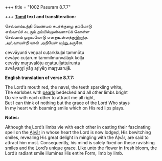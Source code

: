+++
title = "1002 Pasuram 8.7.7"

+++
**[Tamil](/definition/tamil#history "show Tamil definitions") text and transliteration:**

செவ்வாய்உந்தி வெண்பல் சுடர்க்குழை தம்மோடு  
எவ்வாய்ச் சுடரும் தம்மில்முன்வளாய்க் கொள்ள  
செவ்வாய் முறுவலோடு எனதுஉள்ளத்துஇருந்த  
அவ்வாயன்றி யான் அறியேன் மற்றுஅருளே.

cevvāyunti veṇpal cuṭarkkuḻai tammōṭu  
evvāyc cuṭarum tammilmuṉvaḷāyk koḷḷa  
cevvāy muṟuvalōṭu eṉatuuḷḷattuirunta  
avvāyaṉṟi yāṉ aṟiyēṉ maṟṟuaruḷē.

**English translation of verse 8.7.7:**

The Lord’s mouth red, the navel, the teeth sparkling white,  
The earlobes with [pearls](/definition/pearl#history "show pearls definitions") bedecked and all other limbs bright  
Do vie with each other to attract me all right,  
But I can think of nothing but the grace of the Lord Who stays  
In my heart with beaming smile which on His red lips plays.

**Notes:**

Although the Lord’s limbs vie with each other in casting their fascinating spell on the [Āḻvār](/definition/aḻvar#vaishnavism "show Āḻvār definitions") in whose heart the Lord is now lodged, His bewitching smiles, revealing His great delight in mingling with the Āḻvār, are said to attract him most. Consequently, his mind is solely fixed on these ravishing smiles and the Lord’s unique grace. Like unto the flower in fresh bloom, the Lord’s radiant smile illumines His entire Form, limb by limb.


